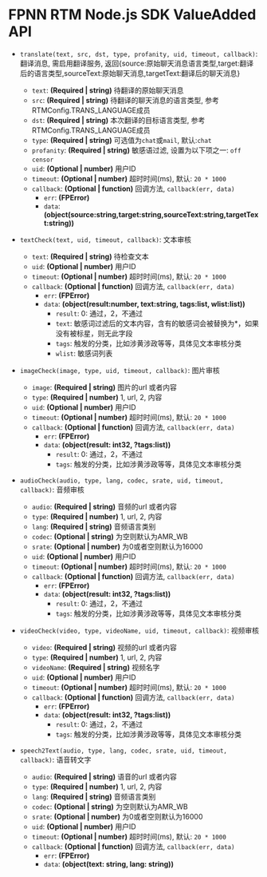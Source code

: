 # FPNN RTM Node.js SDK ValueAdded API #

* `translate(text, src, dst, type, profanity, uid, timeout, callback)`: 翻译消息, 需启用翻译服务, 返回{source:原始聊天消息语言类型,target:翻译后的语言类型,sourceText:原始聊天消息,targetText:翻译后的聊天消息}
    * `text`: **(Required | string)** 待翻译的原始聊天消息
    * `src`: **(Required | string)** 待翻译的聊天消息的语言类型, 参考RTMConfig.TRANS_LANGUAGE成员
    * `dst`: **(Required | string)** 本次翻译的目标语言类型, 参考RTMConfig.TRANS_LANGUAGE成员
    * `type`: **(Required | string)** 可选值为`chat`或`mail`, 默认:`chat`
    * `profanity`: **(Required | string)** 敏感语过滤, 设置为以下项之一: `off`  `censor`
    * `uid`: **(Optional | number)** 用户ID
    * `timeout`: **(Optional | number)** 超时时间(ms), 默认: `20 * 1000`
    * `callback`: **(Optional | function)** 回调方法, `callback(err, data)`
        * `err`: **(FPError)** 
        * `data`: **(object(source:string,target:string,sourceText:string,targetText:string))** 

* `textCheck(text, uid, timeout, callback)`: 文本审核
    * `text`: **(Required | string)** 待检查文本
    * `uid`: **(Optional | number)** 用户ID
    * `timeout`: **(Optional | number)** 超时时间(ms), 默认: `20 * 1000`
    * `callback`: **(Optional | function)** 回调方法, `callback(err, data)`
        * `err`: **(FPError)** 
        * `data`: **(object(result:number, text:string, tags:list<string>, wlist:list<string>))** 
            * `result`: 0: 通过，2，不通过
            * `text`: 敏感词过滤后的文本内容，含有的敏感词会被替换为*，如果没有被标星，则无此字段
            * `tags`: 触发的分类，比如涉黄涉政等等，具体见文本审核分类
            * `wlist`: 敏感词列表

* `imageCheck(image, type, uid, timeout, callback)`: 图片审核
    * `image`: **(Required | string)** 图片的url 或者内容
    * `type`: **(Required | number)** 1, url, 2, 内容
    * `uid`: **(Optional | number)** 用户ID
    * `timeout`: **(Optional | number)** 超时时间(ms), 默认: `20 * 1000`
    * `callback`: **(Optional | function)** 回调方法, `callback(err, data)`
        * `err`: **(FPError)** 
        * `data`: **(object(result: int32, ?tags:list<string>))** 
            * `result`: 0: 通过，2，不通过
            * `tags`: 触发的分类，比如涉黄涉政等等，具体见文本审核分类

* `audioCheck(audio, type, lang, codec, srate, uid, timeout, callback)`: 音频审核
    * `audio`: **(Required | string)** 音频的url 或者内容
    * `type`: **(Required | number)** 1, url, 2, 内容
    * `lang`: **(Required | string)** 音频语言类别
    * `codec`: **(Optional | string)** 为空则默认为AMR_WB
    * `srate`: **(Optional | number)** 为0或者空则默认为16000
    * `uid`: **(Optional | number)** 用户ID
    * `timeout`: **(Optional | number)** 超时时间(ms), 默认: `20 * 1000`
    * `callback`: **(Optional | function)** 回调方法, `callback(err, data)`
        * `err`: **(FPError)** 
        * `data`: **(object(result: int32, ?tags:list<string>))** 
            * `result`: 0: 通过，2，不通过
            * `tags`: 触发的分类，比如涉黄涉政等等，具体见文本审核分类

* `videoCheck(video, type, videoName, uid, timeout, callback)`: 视频审核
    * `video`: **(Required | string)** 视频的url 或者内容
    * `type`: **(Required | number)** 1, url, 2, 内容
    * `videoName`: **(Required | string)** 视频名字
    * `uid`: **(Optional | number)** 用户ID
    * `timeout`: **(Optional | number)** 超时时间(ms), 默认: `20 * 1000`
    * `callback`: **(Optional | function)** 回调方法, `callback(err, data)`
        * `err`: **(FPError)** 
        * `data`: **(object(result: int32, ?tags:list<string>))** 
            * `result`: 0: 通过，2，不通过
            * `tags`: 触发的分类，比如涉黄涉政等等，具体见文本审核分类

* `speech2Text(audio, type, lang, codec, srate, uid, timeout, callback)`: 语音转文字
    * `audio`: **(Required | string)** 语音的url 或者内容
    * `type`: **(Required | number)** 1, url, 2, 内容
    * `lang`: **(Required | string)** 音频语言类别
    * `codec`: **(Optional | string)** 为空则默认为AMR_WB
    * `srate`: **(Optional | number)** 为0或者空则默认为16000
    * `uid`: **(Optional | number)** 用户ID
    * `timeout`: **(Optional | number)** 超时时间(ms), 默认: `20 * 1000`
    * `callback`: **(Optional | function)** 回调方法, `callback(err, data)`
        * `err`: **(FPError)** 
        * `data`: **(object(text: string, lang: string))** 
